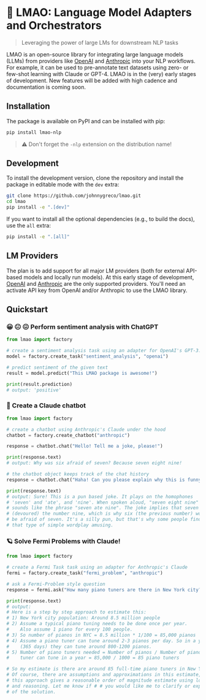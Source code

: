 # 🙊 LMAO: **L**anguage **M**odel **A**dapters and **O**rchestrators
> Leveraging the power of large LMs for downstream NLP tasks

LMAO is an open-source library for integrating large language models (LLMs) from providers like [OpenAI](https://platform.openai.com/docs/introduction) and [Anthropic](https://console.anthropic.com/docs/api) into your NLP workflows. For example, it can be used to pre-annotate text datasets using zero- or few-shot learning with Claude or GPT-4. LMAO is in the (very) early stages of development. New features will be added with high cadence and documentation is coming soon.

## Installation
The package is available on PyPI and can be installed with pip:
```bash
pip install lmao-nlp
```
> ⚠️ Don't forget the `-nlp` extension on the distribution name!

## Development

To install the development version, clone the repository and install the package in editable mode with the `dev` extra:

```bash
git clone https://github.com/johnnygreco/lmao.git
cd lmao
pip install -e ".[dev]"
```

If you want to install all the optional dependencies (e.g., to build the docs), use the `all` extra:

```bash
pip install -e ".[all]"
```

## LM Providers
The plan is to add support for all major LM providers (both for external API-based models and locally run models). At this early stage of development, [OpenAI](https://platform.openai.com/docs/introduction) and [Anthropic](https://console.anthropic.com/docs/api) are the only supported providers. You'll need an activate API key from OpenAI and/or Anthropic to use the LMAO library.


## Quickstart

### 😀 😐 😖 Perform sentiment analysis with ChatGPT
```python
from lmao import factory

# create a sentiment analysis task using an adapter for OpenAI's GPT-3.5-turbo model
model = factory.create_task("sentiment_analysis", "openai")

# predict sentiment of the given text
result = model.predict("This LMAO package is awesome!")

print(result.prediction)
# output: 'positive'
```

### 🤖 Create a Claude chatbot
```python
from lmao import factory

# create a chatbot using Anthropic's Claude under the hood
chatbot = factory.create_chatbot("anthropic")

response = chatbot.chat("Hello! Tell me a joke, please!")

print(response.text)
# output: Why was six afraid of seven? Because seven eight nine!

# the chatbot object keeps track of the chat history
response = chatbot.chat("Haha! Can you please explain why this is funny?")

print(response.text)
# output: Sure! This is a pun based joke. It plays on the homophones
# 'seven' and 'ate', and 'nine'. When spoken aloud, "seven eight nine"
# sounds like the phrase "seven ate nine". The joke implies that seven ate
# (devoured) the number nine, which is why six (the previous number) would
# be afraid of seven. It's a silly pun, but that's why some people find
# that type of simple wordplay amusing.
```

### 🪐 Solve Fermi Problems with Claude!
```python
from lmao import factory

# create a Fermi Task task using an adapter for Anthropic's Claude
fermi = factory.create_task("fermi_problem", "anthropic")

# ask a Fermi-Problem style question
response = fermi.ask("How many piano tuners are there in New York city?")

print(response.text)
# output:
# Here is a step by step approach to estimate this:
# 1) New York city population: Around 8.5 million people
# 2) Assume a typical piano tuning needs to be done once per year.
#    Also assume 1 piano for every 100 people.
# 3) So number of pianos in NYC = 8.5 million * 1/100 = 85,000 pianos
# 4) Assume a piano tuner can tune around 2-3 pianos per day. So in a year
#    (365 days) they can tune around 800-1200 pianos.
# 5) Number of piano tuners needed = Number of pianos / Number of pianos a
#    tuner can tune in a year = 85,000 / 1000 = 85 piano tuners

# So my estimate is there are around 85 full-time piano tuners in New York City.
# Of course, there are assumptions and approximations in this estimate, but I think
# this approach gives a reasonable order of magnitude estimate using logical thinking
# and reasoning. Let me know if # # you would like me to clarify or expand on any part
# of the solution.
```
